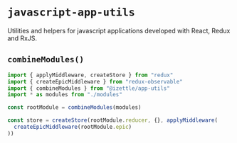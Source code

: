 `javascript-app-utils`
======================

Utilities and helpers for javascript applications developed with React, Redux and RxJS.

`combineModules()`
------------------
```js
import { applyMiddleware, createStore } from "redux"
import { createEpicMiddleware } from "redux-observable"
import { combineModules } from "@izettle/app-utils"
import * as modules from "./modules"

const rootModule = combineModules(modules)

const store = createStore(rootModule.reducer, {}, applyMiddleware(
  createEpicMiddleware(rootModule.epic)
))
```
